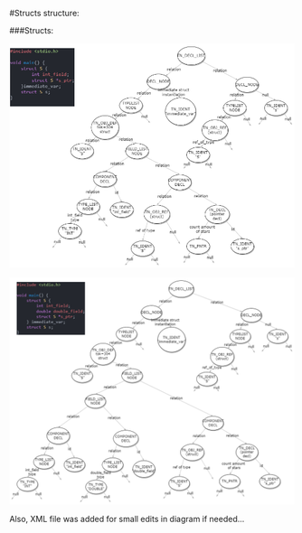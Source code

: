 #Structs structure:

###Structs:

![](struct_decl.drawio.png)

![](struct_decl2.drawio.png)

Also, XML file was added for small edits in diagram if needed...